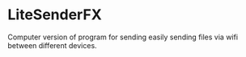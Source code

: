# LiteSenderFX
Computer version of program for sending easily sending files via wifi between different devices.
